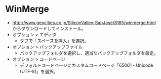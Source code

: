 # WinMerge

- http://www.geocities.co.jp/SiliconValley-SanJose/8165/winmerge.html からダウンロードしてインストール。
- オプション > エディタ
    - タブで「スペースを挿入」を選択。
- オプション > バックアップファイル
    - バックアップフォルダを選択し、適当なバックアップフォルダを設定。
- オプション > コードページ
    - デフォルトコードページにカスタムコードページ「65001 - Unicode (UTF-8)」を選択。